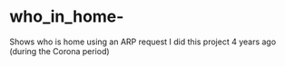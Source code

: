 # who_in_home-
Shows who is home using an ARP request
I did this project 4 years ago (during the Corona period)
